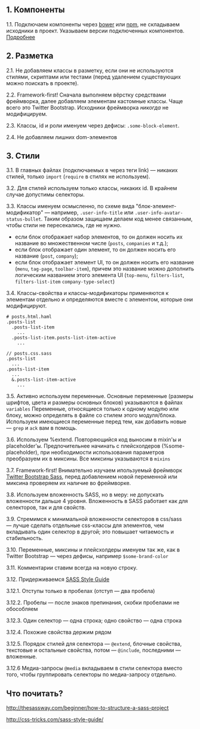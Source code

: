 ## 1. Компоненты
1.1. Подключаем компоненты через [bower](http://bower.io/) или [npm](http://npmjs.com/), не складываем исходники в проект. Указываем версии подключенных компонентов. [Подробнее](https://github.com/BrandyMint/frontend-styleguide/blob/master/components.md)

## 2. Разметка
2.1. Не добавляем классы в разметку, если они не используются стилями, 
   скриптами или тестами (перед удалением существующих можно поискать в проекте). 

2.2. Framework-first! Сначала выполняем вёрстку средствами фреймворка, 
   далее добавляем элементам кастомные классы. Чаще всего это Twitter Bootstrap.
   Исходники фреймворка *никогда* не модифицируем.

2.3. Классы, id и роли именуем через дефисы: `.some-block-element`.

2.4. Не добавляем лишних dom-элементов

## 3. Стили

3.1. В главных файлах (подключаемых в через теги link) — никаких стилей, только `import` (`require` в стилях не используем).

3.2. Для стилей используем только классы, никаких id.
   В крайнем случае допустимы селекторы.

3.3. Классы именуем осмысленно, по схеме вида "блок-элемент-модификатор" — например, 
  `.user-info-title` или `.user-info-avatar-status-bullet`.
  Таким образом защищаем делаем код менее связанным, 
  чтобы стили не пересекались, где не нужно.

   * если блок отображает набор элементов, то он должен носить их
     название во множественном числе (`posts`, `companies` и т.д.);
   * если блок отображает один элемент, то он должен носить его название
     (`post`, `company`);
   * если блок отображает элемент UI, то он должен носить его название
     (`menu`, `tag-page`, `toolbar-item`), причем это название можно дополнить
     логическим названием этого элемента UI (`top-menu`, `filters-list`, `filters-list-item`
     `company-type-select`)
   
3.4. Классы-свойства и классы-модификаторы применяются к элементам
   отдельно и определяются вместе с элементом, которые они
   модифицируют.

   ```
   # posts.html.haml
   .posts-list
     .posts-list-item
       ...
     .posts-list-item.posts-list-item-active
       ...
   
   // posts.css.sass
   .posts-list
     ...
   .posts-list-item
     ...
     &.posts-list-item-active
       ...
   ```
   
3.5. Активно используем переменные.
   Основные переменные (размеры шрифтов, цвета и размеры основных блоков)
   указываются в файлах `variables`
   Переменные, относящиеся только к одному модулю или блоку, можно определять в файле со стилем этого модуля/блока.
   Используем имеющиеся переменные перед тем, как добавить новые — `grep` и `ack` вам в помощь.

3.6. Используем %extend.
   Повторяющийся код выносим в mixin'ы и placeholder'ы.
   Предпочительнее начинать с плейсхолдеров (%some-placeholder), при необходимости использования параметров преобразуем их в миксины.
   Все миксины указываются в `mixins`

3.7. Framework-first! Внимательно изучаем ипользуемый фреймворк [Twitter Bootstrap Sass](https://github.com/twbs/bootstrap-sass),
   перед добавлением новой переменной или миксина проверяем их наличие во фреймворке.

3.8. Используем вложенность SASS, но в меру: не допускать вложенности дальше 4 уровня.
   Вложенность в SASS работает как для селекторов, так и для свойств.
   
3.9. Стремимся к минимальной вложенности селекторов в css/sass — лучше сделать отдельные css-классы для элементов, 
   чем вкладывать один селектор в другой; это повышает читаемость и стабильность.

3.10. Переменные, миксины и плейсхолдеры именуем так же, как в Twitter Bootstrap — через дефисы, например `$some-brand-color`

3.11. Комментарии ставим всегда на новую строку.

3.12. Придерживаемся [SASS Style Guide](http://css-tricks.com/sass-style-guide/)

3.12.1. Отступы только в пробелах (отступ — два пробела)

3.12.2. Пробелы — после знаков препинания, скобки пробелами не обособляем

3.12.3. Один селектор — одна строка; одно свойство — одна строка

3.12.4. Похожие свойства держим рядом

3.12.5. Порядок стилей для селектора — `@extend`, блочные свойства, текстовые и остальные свойства, потом — `@include`, последними — вложенные.

3.12.6 Медиа-запросы `@media` вкладываем в стили селектора вместо того, чтобы группировать селекторы по медиа-запросу отдельно.



## Что почитать?

http://thesassway.com/beginner/how-to-structure-a-sass-project

http://css-tricks.com/sass-style-guide/
